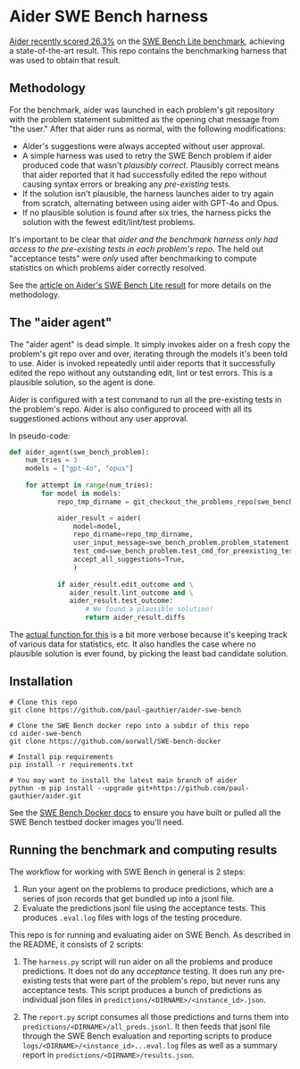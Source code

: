 
# Aider SWE Bench harness

[Aider recently scored 26.3%](https://github.com/swe-bench/experiments/pull/7)
on the
[SWE Bench Lite benchmark](https://www.swebench.com),
achieving a state-of-the-art result. 
This repo contains the benchmarking harness that was used to
obtain that result.

## Methodology

For the benchmark, 
aider was launched in each problem's git repository
with the problem statement
submitted as the opening chat message from "the user."
After that aider runs as normal, with the following modifications:

- Aider's suggestions were always accepted without user approval.
- A simple harness was used to retry the SWE Bench problem if aider produced code that wasn't *plausibly correct*.
Plausibly correct means that aider reported that it had successfully edited the repo
without causing syntax errors or breaking any *pre-existing* tests.
- If the solution isn't plausible, the harness launches aider to try again from scratch,
alternating between using aider with GPT-4o and Opus.
- If no plausible solution is found after six tries, the harness picks the solution
with the fewest edit/lint/test problems.

It's important to be clear that
*aider and the benchmark harness
only had access to the pre-existing tests in each problem's repo*.
The held out "acceptance tests" were *only* used
after benchmarking to compute statistics on which problems aider
correctly resolved.

See the
[article on Aider's SWE Bench Lite result](https://aider.chat/2024/05/22/swe-bench-lite.html)
for more details on the methodology.

## The "aider agent"

The "aider agent" is dead simple.
It simply invokes aider on a fresh copy the problem's git repo
over and over,
iterating through the models it's been told to use.
Aider is invoked repeatedly until aider reports that it
successfully edited the repo without any outstanding edit, lint or test errors.
This is a plausible solution, so the agent is done.

Aider is configured
with a test command to run all the pre-existing tests in the problem's repo.
Aider is also configured
to proceed with all its suggestioned actions
without any user approval.

In pseudo-code:

```python
def aider_agent(swe_bench_problem):
    num_tries = 3
    models = ["gpt-4o", "opus"]
    
    for attempt in range(num_tries):
        for model in models:
            repo_tmp_dirname = git_checkout_the_problems_repo(swe_bench_problem)

            aider_result = aider(
                model=model,
                repo_dirname=repo_tmp_dirname,
                user_input_message=swe_bench_problem.problem_statement,
                test_cmd=swe_bench_problem.test_cmd_for_preexisting_tests,
                accept_all_suggestions=True,
                )
            
            if aider_result.edit_outcome and \
               aider_result.lint_outcome and \
               aider_result.test_outcome:
                   # We found a plausible solution!
                   return aider_result.diffs
```

The 
[actual function for this](https://github.com/paul-gauthier/aider-swe-bench/blob/main/harness.py#L198)
is a bit more verbose because it's keeping
track of various data for statistics, etc.
It also handles the case where no plausible solution is ever found,
by picking the least bad candidate solution.

## Installation

```
# Clone this repo
git clone https://github.com/paul-gauthier/aider-swe-bench

# Clone the SWE Bench docker repo into a subdir of this repo
cd aider-swe-bench
git clone https://github.com/aorwall/SWE-bench-docker

# Install pip requirements
pip install -r requirements.txt

# You may want to install the latest main branch of aider
python -m pip install --upgrade git+https://github.com/paul-gauthier/aider.git
```

See the
[SWE Bench Docker docs](https://github.com/aorwall/SWE-bench-docker)
to ensure you have built or pulled all the SWE Bench testbed
docker images you'll need.

## Running the benchmark and computing results

The workflow for working with SWE Bench in general is 2 steps:

1. Run your agent on the problems to produce predictions, which are a series of json records that get bundled up into a jsonl file.
2. Evaluate the predictions jsonl file using the acceptance tests. This produces `.eval.log` files with logs of the testing procedure.

This repo is for running and evaluating aider on SWE Bench. As described in the README, it consists of 2 scripts:

1. The `harness.py` script will run aider on all the problems and produce predictions. It does not do any *acceptance* testing. It does run any pre-existing tests that were part of the problem's repo, but never runs any acceptance tests. This script produces a bunch of predictions as individual json files in `predictions/<DIRNAME>/<instance_id>.json`.

2. The `report.py` script consumes all those predictions and turns them into `predictions/<DIRNAME>/all_preds.jsonl`. It then feeds that jsonl file through the SWE Bench evaluation and reporting scripts to produce `logs/<DIRNAME>/<instance_id>...eval.log` files as well as a summary report in `predictions/<DIRNAME>/results.json`.
